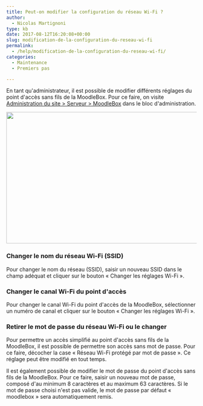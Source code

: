 ```yaml
---
title: Peut-on modifier la configuration du réseau Wi-Fi ?
author:
  - Nicolas Martignoni
type: kb
date: 2017-08-12T16:20:08+00:00
slug: modification-de-la-configuration-du-reseau-wi-fi
permalink:
  - /help/modification-de-la-configuration-du-reseau-wi-fi/
categories:
  - Maintenance
  - Premiers pas

---
```

En tant qu'administrateur, il est possible de modifier différents réglages du point d'accès sans fils de la MoodleBox. Pour ce faire, on visite <a href="http://moodlebox.home/admin/tool/moodlebox/index.php" target="_blank" rel="noopener">Administration du site > Serveur > MoodleBox</a> dans le bloc d'administration.

[<img class="alignnone size-full wp-image-699" src="https://moodlebox.net/fr/wp-content/uploads/sites/4/2017/08/Wi-Fi-settings-fr.png" alt="" width="730" height="347" srcset="https://moodlebox.net/fr/wp-content/uploads/sites/4/2017/08/Wi-Fi-settings-fr.png 730w, https://moodlebox.net/fr/wp-content/uploads/sites/4/2017/08/Wi-Fi-settings-fr-300x143.png 300w" sizes="(max-width: 730px) 100vw, 730px" />][1]

### Changer le nom du réseau Wi-Fi (SSID)

Pour changer le nom du réseau (SSID), saisir un nouveau SSID dans le champ adéquat et cliquer sur le bouton « Changer les réglages Wi-Fi ».

### Changer le canal Wi-Fi du point d'accès

Pour changer le canal Wi-Fi du point d'accès de la MoodleBox, sélectionner un numéro de canal et cliquer sur le bouton « Changer les réglages Wi-Fi ».

### Retirer le mot de passe du réseau Wi-Fi ou le changer

Pour permettre un accès simplifié au point d'accès sans fils de la MoodleBox, il est possible de permettre son accès sans mot de passe. Pour ce faire, décocher la case « Réseau Wi-Fi protégé par mot de passe ». Ce réglage peut être modifié en tout temps.

Il est également possible de modifier le mot de passe du point d'accès sans fils de la MoodleBox. Pour ce faire, saisir un nouveau mot de passe, composé d'au minimum 8 caractères et au maximum 63 caractères. Si le mot de passe choisi n'est pas valide, le mot de passe par défaut « moodlebox » sera automatiquement remis.

 [1]: https://moodlebox.net/fr/wp-content/uploads/sites/4/2017/08/Wi-Fi-settings-fr.png